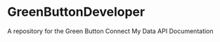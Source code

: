 GreenButtonDeveloper
====================

A repository for the Green Button Connect My Data API Documentation
